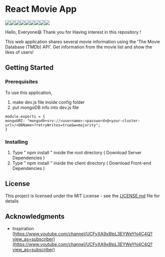 # React Movie App 

<img  src="https://img.shields.io/badge/react-61DAFB?style=for-the-badge&logo=react&logoColor=black"><img  src="https://img.shields.io/badge/Redux-764ABC?style=for-the-badge&logo=Redux&logoColor=white"><img  src="https://img.shields.io/badge/javascript-F7DF1E?style=for-the-badge&logo=Javascript&logoColor=black"><img  src="https://img.shields.io/badge/html-E34F26?style=for-the-badge&logo=html5&logoColor=white"><img  src="https://img.shields.io/badge/css-1572B6?style=for-the-badge&logo=css3&logoColor=white"><img  src="https://img.shields.io/badge/AntDesign-0170FE?style=for-the-badge&logo=AntDesign&logoColor=white"><img  src="https://img.shields.io/badge/node.js-339933?style=for-the-badge&logo=node.js&logoColor=white"><img  src="https://img.shields.io/badge/express-000000?style=for-the-badge&logo=express&logoColor=white"><img  src="https://img.shields.io/badge/MongoDB-47A248?style=for-the-badge&logo=MongoDB&logoColor=white">  

Hello, Everyone😄 Thank you for Having interest in this repository !

This web application shares several movie information using the 'The Movie Database (TMDb) API'.
Get information from the movie list and show the likes of users!


## Getting Started


### Prerequisites

To use this application,

1. make dev.js file inside config folder
2. put mongoDB info into dev.js file
```
module.exports = {
mongoURI: "mongodb+srv://<username>:<password>@<your-cluster-url>/<DBName>?retryWrites=true&w=majority";
}
```


### Installing 


1.  Type " npm install " inside the root directory ( Download Server Dependencies )
2.  Type " npm install " inside the client directory ( Download Front-end Dependencies )



## License 

This project is licensed under the MIT License - see the [LICENSE.md](https://github.com/ljg0230/MovieApp/blob/main/LICENSE.md) file for details 


## Acknowledgments

* Inspiration 
[https://www.youtube.com/channel/UCFyXA9x8lpL3EYWeYhj4C4Q?view_as=subscriber](https://www.youtube.com/channel/UCFyXA9x8lpL3EYWeYhj4C4Q?view_as=subscriber)